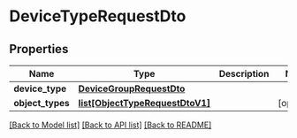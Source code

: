 # DeviceTypeRequestDto

## Properties
Name | Type | Description | Notes
------------ | ------------- | ------------- | -------------
**device_type** | [**DeviceGroupRequestDto**](DeviceGroupRequestDto.md) |  | 
**object_types** | [**list[ObjectTypeRequestDtoV1]**](ObjectTypeRequestDtoV1.md) |  | [optional] 

[[Back to Model list]](../README.md#documentation-for-models) [[Back to API list]](../README.md#documentation-for-api-endpoints) [[Back to README]](../README.md)

